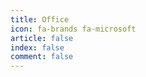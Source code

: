 ```yaml
---
title: Office
icon: fa-brands fa-microsoft
article: false
index: false
comment: false
---
```


<Catalog />
